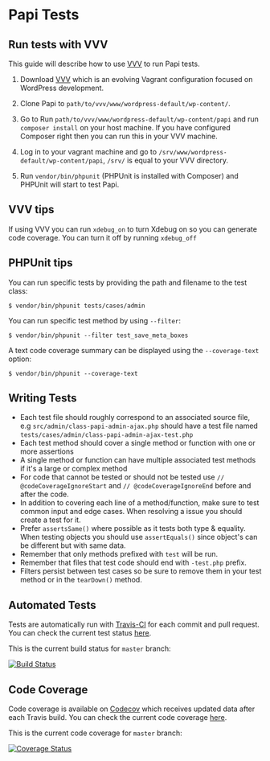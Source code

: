 # Papi Tests

## Run tests with VVV

This guide will describe how to use [VVV](https://github.com/varying-vagrant-vagrants/vvv/) to run Papi tests.

1. Download [VVV](https://github.com/varying-vagrant-vagrants/vvv/) which is an evolving Vagrant configuration focused on WordPress development.

2. Clone Papi to `path/to/vvv/www/wordpress-default/wp-content/`.

2. Go to Run  `path/to/vvv/www/wordpress-default/wp-content/papi` and run `composer install` on your host machine. If you have configured Composer right then you can run this in your VVV machine.

3. Log in to your vagrant machine and go to `/srv/www/wordpress-default/wp-content/papi`, `/srv/` is equal to your VVV directory.

4. Run `vendor/bin/phpunit` (PHPUnit is installed with Composer) and PHPUnit will start to test Papi.

## VVV tips

If using VVV you can run `xdebug_on` to turn Xdebug on so you can generate code coverage. You can turn it off by running `xdebug_off`

## PHPUnit tips

You can run specific tests by providing the path and filename to the test class:

```
$ vendor/bin/phpunit tests/cases/admin
```

You can run specific test method by using `--filter`:

```
$ vendor/bin/phpunit --filter test_save_meta_boxes
```

A text code coverage summary can be displayed using the `--coverage-text` option:

```
$ vendor/bin/phpunit --coverage-text
```

## Writing Tests

* Each test file should roughly correspond to an associated source file, e.g `src/admin/class-papi-admin-ajax.php` should have a test file named `tests/cases/admin/class-papi-admin-ajax-test.php`
* Each test method should cover a single method or function with one or more assertions
* A single method or function can have multiple associated test methods if it's a large or complex method
* For code that cannot be tested or should not be tested use `// @codeCoverageIgnoreStart` and `// @codeCoverageIgnoreEnd` before and after the code.
* In addition to covering each line of a method/function, make sure to test common input and edge cases. When resolving a issue you should create a test for it.
* Prefer `assertsSame()` where possible as it tests both type & equality. When testing objects you should use `assertEquals()` since object's can be different but with same data.
* Remember that only methods prefixed with `test` will be run.
* Remember that files that test code should end with `-test.php` prefix.
* Filters persist between test cases so be sure to remove them in your test method or in the `tearDown()` method.

## Automated Tests

Tests are automatically run with [Travis-CI](https://travis-ci.org) for each commit and pull request. You can check the current test status [here](https://travis-ci.org/wp-papi/papi).

This is the current build status for `master` branch:

[![Build Status](https://travis-ci.org/wp-papi/papi.svg?branch=master)](https://travis-ci.org/wp-papi/papi)

## Code Coverage

Code coverage is available on [Codecov](https://codecov.io/) which receives updated data after each Travis build. You can check the current code coverage [here](https://codecov.io/github/wp-papi/papi/).

This is the current code coverage for `master` branch:

[![Coverage Status](https://img.shields.io/codecov/c/github/wp-papi/papi.svg?style=flat)](https://codecov.io/github/wp-papi/papi)
